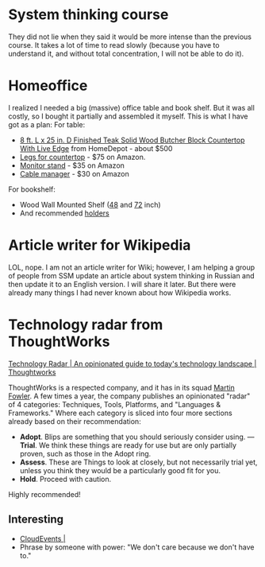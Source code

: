 # System thinking course

They did not lie when they said it would be more intense than the previous course. It takes a lot of
time to read slowly (because you have to understand it, and without total concentration, I will not
be able to do it).

# Homeoffice

I realized I needed a big (massive) office table and book shelf. But it was all costly, so I bought
it partially and assembled it myself. This is what I have got as a plan: For table:

- [8 ft. L x 25 in. D Finished Teak Solid Wood Butcher Block Countertop With Live Edge](https://www.homedepot.com/p/HARDWOOD-REFLECTIONS-8-ft-L-x-25-in-D-Finished-Teak-Solid-Wood-Butcher-Block-Countertop-With-Live-Edge-1525HDLEUVTE-98/318242298)
  from HomeDepot - about $500
- [Legs for countertop](https://www.amazon.com/gp/product/B09WHLQW8L/ref=ox_sc_act_image_1?smid=A1GJZ5U2EV4RKT&psc=1) -
  $75 on Amazon.
- [Monitor stand](https://www.amazon.com/gp/product/B0C2GTVF3T/ref=ox_sc_act_title_2?smid=A2ADQB6A1CW2WI&th=1) -
  $35 on Amazon
- [Cable manager](https://www.amazon.com/gp/product/B0CC89NV7Y/ref=ox_sc_act_title_1?smid=A3S7EIWNNM8IS0&th=1) -
  $30 on Amazon

For bookshelf:

- Wood Wall Mounted Shelf
  ([48](https://www.homedepot.com/p/Rubbermaid-Chestnut-Laminated-Wood-Wall-Mounted-Shelf-12-in-D-x-48-in-L-2110653/311222520)
  and
  [72](https://www.homedepot.com/p/Rubbermaid-Chestnut-Oak-Laminated-Wood-Wall-Mounted-Shelf-12-in-D-x-72-in-L-2110642/311222525)
  inch)
- And recommended
  [holders](https://www.homedepot.com/p/Rubbermaid-11-5-in-L-Black-Steel-Shelving-Track-Bracket-FG4C0502BLA/100175048)

# Article writer for Wikipedia

LOL, nope. I am not an article writer for Wiki; however, I am helping a group of people from SSM
update an article about system thinking in Russian and then update it to an English version. I will
share it later. But there were already many things I had never known about how Wikipedia works.

# Technology radar from ThoughtWorks

[Technology Radar | An opinionated guide to today's technology landscape | Thoughtworks](https://www.thoughtworks.com/en-au/radar)

ThoughtWorks is a respected company, and it has in its squad
[Martin Fowler](https://www.martinfowler.com/). A few times a year, the company publishes an
opinionated "radar" of 4 categories: Techniques, Tools, Platforms, and "Languages & Frameworks."
Where each category is sliced into four more sections already based on their recommendation:

- **Adopt**. Blips are something that you should seriously consider using. — **Trial**. We think
  these things are ready for use but are only partially proven, such as those in the Adopt ring. 
- **Assess**. These are Things to look at closely, but not necessarily trial yet, unless you think
  they would be a particularly good fit for you.
- **Hold**. Proceed with caution.

Highly recommended!

## Interesting

- [CloudEvents |](https://cloudevents.io/)
- Phrase by someone with power: "We don't care because we don't have to."
